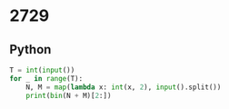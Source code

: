 # 2729

## Python

```python
T = int(input())
for _ in range(T):
    N, M = map(lambda x: int(x, 2), input().split())
    print(bin(N + M)[2:])
    
```
